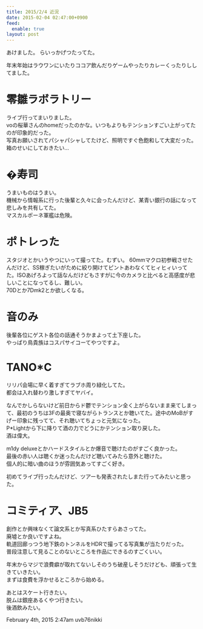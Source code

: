 ```yaml
---
title: 2015/2/4 近況
date: 2015-02-04 02:47:00+0900
feed:
  enable: true
layout: post
---
```

<p>あけました。 らいっかげつたってた。</p>    <p>      年末年始はラウワンにいたりココア飲んだりゲームやったりカレーくったりししてました。    </p>    <h1>零雛ラボラトリー</h1>    <p>      ライブ行ってまいりました。<br>      voの桜華さんのhomeだったのかな。いつもよりもテンションすごい上がってたのが印象的だった。<br>      写真お願いされてパシャパシャしてたけど、照明ですぐ色飽和して大変だった。箱のせいにしておきたい…    </p>    <h1>�寿司</h1>    <p>      うまいものはうまい。<br>      機械から情報系に行った後輩と久々に会ったんだけど、某青い銀行の話になって悲しみを共有してた。<br>      マスカルポーネ軍艦は危険。    </p>    <h1>ポトレった</h1>    <p>      スタジオとかいうやつにいって撮ってた。むずい。      60mmマクロ初参戦させたんだけど、SS稼ぎたいがために絞り開けてピントあわなくてヒィヒィいってた。ISOあげろよって話なんだけどもさすがに今のカメラと比べると高感度が悲しいことになってるし、難しい。<br>      70Dとか7Dmk2とか欲しくなる。    </p>    <h1>音のみ</h1>    <p>      後輩各位にゲスト各位の話通そうかまよって土下座した。<br>      やっぱり鳥貴族はコスパサイコーてやつですよ。    </p>    <h1>TANO*C</h1>    <p>      リリパ会場に早く着すぎてラブホ周り緑化してた。<br>      都会は入れ替わり激しすぎてヤバイ。    </p>    <p>      なんでかしらないけど前日からド鬱でテンション全く上がらないまま来てしまって、最初のうちは3Fの最奥で寝ながらトランスとか聴いてた。途中のMoBがすげー印象に残ってて、それ聴いてちょっと元気になった。<br>      P*Lightから下に降りて酒の力でどうにかテンション取り戻した。<br>      酒は偉大。    </p>    <p>      m1dy deluxeとかハードスタイルとか爆音で聴けたのがすごく良かった。<br>      最後の赤い人は聴くか迷ったんだけど聴いてみたら意外と聴けた。<br>      個人的に暗い曲のほうが雰囲気あってすごく好き。    </p>    <p>      初めてライブ行ったんだけど、ツアーも発表されたしまた行ってみたいと思った。    </p>    <h1>コミティア、JB5</h1>    <p>      創作とか興味なくて論文系とか写真系ひたすらあさってた。<br>      廃墟とか良いですよね。<br>      軌道回廊っつう地下鉄のトンネルをHDRで撮ってる写真集が当たりだった。<br>      普段注意して見ることのないところを作品にできるのすごくいい。    </p>    <p>      年末からマジで浪費癖が取れてないしそのうち破産しそうだけども、頑張って生きていきたい。<br>      まずは食費を浮かせるところから始める。    </p>    <p>      あとはスケート行きたい。<br>      脱ムは銀座あるくやつ行きたい。<br>      後酒飲みたい。    </p>    <div id="footer">      <span id="timestamp"> February 4th, 2015 2:47am </span>      <span class="tag">uvb76nikki</span>    </div>
